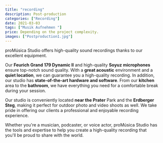 ```yaml
---
title: "recording"
description: Post-production
categories: ["Recording"]
date: 2021-03-03
tags: ["Musik Aufnehmen "]
price: Depending on the project complexity.
images: ["Postproduction1.jpg"]
---
```


proMúsica Studio offers high-quality sound recordings thanks to our excellent equipment.<br>

Our **Feurich Grand 179 Dynamic II** and high-quality **Soyuz microphones** ensure top-notch sound quality. With a **great acoustic** environment and a **quiet location**, we can guarantee you a high-quality recording. In addition, our studio has **state-of-the-art hardware and software**. From our **kitchen** area to the **bathroom**, we have everything you need for a comfortable break during your session.

Our studio is conveniently located **near the Prater** Park and the **Erdberger Steg**, making it perfect for outdoor photo and video shoots as well. We take pride in offering our clients a professional and enjoyable recording experience.

Whether you're a musician, podcaster, or voice actor, proMúsica Studio has the tools and expertise to help you create a high-quality recording that you'll be proud to share with the world.
